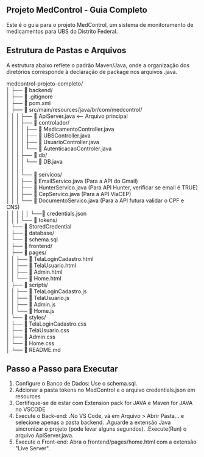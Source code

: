 ## Projeto MedControl - Guia Completo

Este é o guia para o projeto MedControl, um sistema de monitoramento de medicamentos para UBS do Distrito Federal.

## Estrutura de Pastas e Arquivos

A estrutura abaixo reflete o padrão Maven/Java, onde a organização dos diretórios corresponde à declaração de package nos arquivos .java.

medcontrol-projeto-completo/  
│
├── 📁 backend/  
│   ├── 📄 .gitignore  
│   ├── 📄 pom.xml  
│   ├── 📁 src/main/resources/java/br/com/medcontrol/  
│   │                   │                    ├── 📄 ApiServer.java  <-- Arquivo principal  
│   │                   │                    ├── 📁 controlador/  
│   │                   │                    │          ├── 📄 MedicamentoController.java  
│   │                   │                    │          ├── 📄 UBSController.java  
│   │                   │                    │          ├── 📄 UsuarioController.java  
│   │                   │                    │          └── 📄 AutenticacaoControler.java  
│   │                   │                    ├── 📁 db/  
│   │                   │                    │        └── 📄 DB.java  
│   │                   │                    │    
│   │                   │                    └── 📁 servicos/  
│   │                   │                              ├── 📄 EmailServico.java  (Para a API do Gmail)  
│   │                   │                              ├── 📄 HunterServico.java  (Para API Hunter, verificar se email é TRUE)  
│   │                   │                              ├── 📄 CepServico.java    (Para a API ViaCEP)  
│   │                   │                              └── 📄 DocumentoServico.java (Para a API futura validar o CPF e CNS)  
│   │                   │ 
│   │                   └──📄 credentials.json  
│   │
│   └── 📁 tokens/   
│            └── 📄 StoredCredential  
│
├── 📁 database/  
│          └── 📄 schema.sql  
│
├── 📁 frontend/  
│    ├── 📁 pages/  
│    │         ├── 📄 TelaLoginCadastro.html  
│    │         ├── 📄 TelaUsuario.html  
│    │         ├── 📄 Admin.html  
│    │         └── 📄 Home.html  
│    ├── 📁 scripts/  
│    │         ├── 📄 TelaLoginCadastro.js  
│    │         ├── 📄 TelaUsuario.js  
│    │         ├── 📄 Admin.js  
│    │         └── 📄 Home.js  
│    └── 📁 styles/  
│              ├── 📄 TelaLoginCadastro.css  
│              ├── 📄 TelaUsuario.css  
│              ├── 📄 Admin.css  
│              └── 📄 Home.css  
│
└── 📄 README.md  


## Passo a Passo para Executar
1. Configure o Banco de Dados: Use o schema.sql.
2. Adcionar a pasta tokens no MedControl e o arquivo credentials.json em resources
3. Certifique-se de estar com Extension pack for JAVA e Maven for JAVA no VSCODE
4. Execute o Back-end:
        .No VS Code, vá em Arquivo > Abrir Pasta... e selecione apenas a pasta backend.
        .Aguarde a extensão Java sincronizar o projeto (pode levar alguns segundos).
        .Execute(Run) o arquivo ApiServer.java.
5. Execute o Front-end: Abra o frontend/pages/home.html com a extensão "Live Server".


